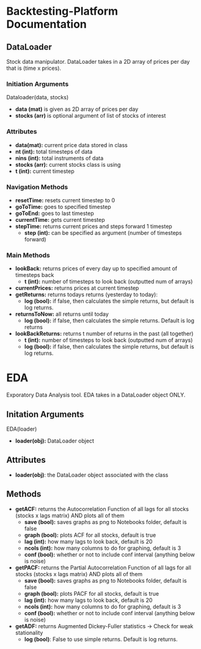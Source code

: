 # Backtesting-Platform Documentation
## DataLoader
Stock data manipulator. DataLoader takes in a 2D array of prices per day that is (time x prices).

### Initiation Arguments
Dataloader(data, stocks)
- **data (mat)** is given as 2D array of prices per day
- **stocks (arr)** is optional argument of list of stocks of interest

### Attributes
- **data(mat):** current price data stored in class
- **nt (int):** total timesteps of data
- **nins (int):** total instruments of data
- **stocks (arr):** current stocks class is using
- **t (int):** current timestep

### Navigation Methods
- **resetTime:** resets current timestep to 0
- **goToTime:** goes to specified timestep
- **goToEnd:** goes to last timestep
- **currentTime:** gets current timestep
- **stepTime:** returns current prices and steps forward 1 timestep
    - **step (int):** can be specified as argument (number of timesteps forward)

### Main Methods
- **lookBack:** returns prices of every day up to specified amount of timesteps back
    - **t (int):** number of timesteps to look back (outputted num of arrays)
- **currentPrices:** returns prices at current timestep
- **getReturns:** returns todays returns (yesterday to today):
    - **log (bool):** if false, then calculates the simple returns, but default is log returns.
- **returnsToNow:** all returns until today
    - **log (bool):** if false, then calculates the simple returns. Default is log returns
- **lookBackReturns:** returns t number of returns in the past (all together)
    - **t (int):** number of timesteps to look back (outputted num of arrays)
    - **log (bool):** if false, then calculates the simple returns, but default is log returns.

# EDA
Exporatory Data Analysis tool. EDA takes in a DataLoader object ONLY.

## Initation Arguments
EDA(loader)
- **loader(obj):** DataLoader object

## Attributes
- **loader(obj)**: the DataLoader object associated with the class

## Methods
- **getACF:** returns the Autocorrelation Function of all lags for all stocks (stocks x lags matrix) AND plots all of them
    - **save (bool):** saves graphs as png to Notebooks folder, default is false
    - **graph (bool):**  plots ACF for all stocks, default is true
    - **lag (int):** how many lags to look back, default is 20
    - **ncols (int):** how many columns to do for graphing, default is 3
    - **conf (bool):** whether or not to include conf interval (anything below is noise)
- **getPACF:** returns the Partial Autocorrelation Function of all lags for all stocks (stocks x lags matrix) AND plots all of them
    - **save (bool):** saves graphs as png to Notebooks folder, default is false
    - **graph (bool):**  plots PACF for all stocks, default is true
    - **lag (int):** how many lags to look back, default is 20
    - **ncols (int):** how many columns to do for graphing, default is 3
    - **conf (bool):** whether or not to include conf interval (anything below is noise)
- **getADF:** returns Augmented Dickey-Fuller statistics -> Check for weak stationality
    - **log (bool)**: False to use simple returns. Default is log returns.



